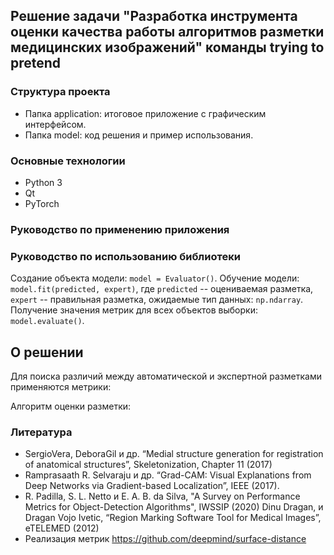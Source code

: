 ## Решение задачи "Разработка инструмента оценки качества работы алгоритмов разметки медицинских изображений" команды trying to pretend

### Структура проекта
- Папка application: итоговое приложение с графическим интерфейсом.
- Папка model: код решения и пример использования.

### Основные технологии
- Python 3
- Qt
- PyTorch

### Руководство по применению приложения

### Руководство по использованию библиотеки
Создание объекта модели: `model = Evaluator()`.
Обучение модели: `model.fit(predicted, expert)`, где `predicted` -- оцениваемая разметка, `expert` -- правильная разметка, ожидаемые тип данных: `np.ndarray`.
Получение значения метрик для всех объектов выборки: `model.evaluate()`.

## О решении
Для поиска различий между автоматической и экспертной разметками применяются метрики:

Алгоритм оценки разметки:

### Литература
- SergioVera, DeboraGil и др. “Medial structure generation for registration of anatomical structures”, Skeletonization, Chapter 11 (2017)
- Ramprasaath R. Selvaraju и др. “Grad-CAM: Visual Explanations from Deep Networks via Gradient-based Localization”, IEEE (2017).
- R. Padilla, S. L. Netto и E. A. B. da Silva, "A Survey on Performance Metrics for Object-Detection Algorithms", IWSSIP (2020)
Dinu Dragan, и Dragan Vojo Ivetic, “Region Marking Software Tool for Medical Images”, eTELEMED (2012)
- Реализация метрик https://github.com/deepmind/surface-distance
